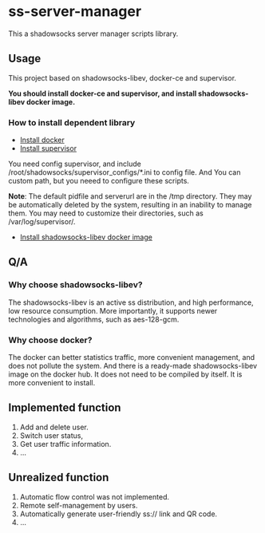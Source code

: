 # ss-server-manager
This a shadowsocks server manager scripts library.


## Usage
This project based on shadowsocks-libev, docker-ce and supervisor.

**You should install docker-ce and supervisor, and install shadowsocks-libev docker image.**

### How to install dependent library
- [Install docker](https://docs.docker.com/install/ "docker")
- [Install supervisor](http://supervisord.org/installing.html "supervisor")

You need config supervisor, and include /root/shadowsocks/supervisor\_configs/\*.ini to config file.
And You can custom path, but you neeed to configure these scripts.

**Note**:
The default pidfile and serverurl are in the /tmp directory. They may be automatically deleted by the system,
resulting in an inability to manage them. You may need to customize their directories, such as /var/log/supervisor/.

- [Install shadowsocks-libev docker image](https://hub.docker.com/r/shadowsocks/shadowsocks-libev/ "shadowsocks-libev image")


## Q/A

### Why choose shadowsocks-libev?
The shadowsocks-libev is an active ss distribution, and high performance, low resource consumption.
More importantly, it supports newer technologies and algorithms, such as aes-128-gcm.

### Why choose docker?
The docker can better statistics traffic, more convenient management, and does not pollute the system.
And there is a ready-made shadowsocks-libev image on the docker hub. It does not need to be compiled by itself.
It is more convenient to install.


## Implemented function

1. Add and delete user.
2. Switch user status,
3. Get user traffic information.
4. ...


## Unrealized function

1. Automatic flow control was not implemented.
2. Remote self-management by users.
3. Automatically generate user-friendly ss:// link and QR code.
4. ...
